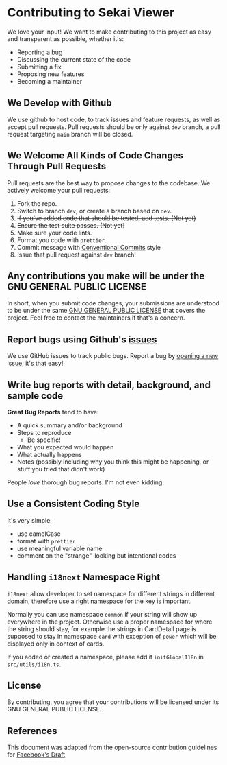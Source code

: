 # Contributing to Sekai Viewer
We love your input! We want to make contributing to this project as easy and transparent as possible, whether it's:

- Reporting a bug
- Discussing the current state of the code
- Submitting a fix
- Proposing new features
- Becoming a maintainer

## We Develop with Github
We use github to host code, to track issues and feature requests, as well as accept pull requests. Pull requests should be only against `dev` branch, a pull request targeting `main` branch will be closed.

## We Welcome All Kinds of Code Changes Through Pull Requests
Pull requests are the best way to propose changes to the codebase. We actively welcome your pull requests:

1. Fork the repo.
2. Switch to branch `dev`, or create a branch based on `dev`.
3. ~~If you've added code that should be tested, add tests. (Not yet)~~
4. ~~Ensure the test suite passes. (Not yet)~~
5. Make sure your code lints.
6. Format you code with `prettier`.
7. Commit message with [Conventional Commits](https://www.conventionalcommits.org/en/v1.0.0/) style
8. Issue that pull request against `dev` branch!

## Any contributions you make will be under the GNU GENERAL PUBLIC LICENSE
In short, when you submit code changes, your submissions are understood to be under the same [GNU GENERAL PUBLIC LICENSE](https://choosealicense.com/licenses/gpl-3.0/) that covers the project. Feel free to contact the maintainers if that's a concern.

## Report bugs using Github's [issues](https://github.com/Sekai-World/sekai-viewer/issues)
We use GitHub issues to track public bugs. Report a bug by [opening a new issue](https://github.com/Sekai-World/sekai-viewer/issues/new); it's that easy!

## Write bug reports with detail, background, and sample code
**Great Bug Reports** tend to have:

- A quick summary and/or background
- Steps to reproduce
  - Be specific!
- What you expected would happen
- What actually happens
- Notes (possibly including why you think this might be happening, or stuff you tried that didn't work)

People *love* thorough bug reports. I'm not even kidding.

## Use a Consistent Coding Style
It's very simple:

- use camelCase
- format with `prettier`
- use meaningful variable name
- comment on the "strange"-looking but intentional codes

## Handling `i18next` Namespace Right
`i18next` allow developer to set namespace for different strings in different domain, therefore use a right namespace for the key is important.

Normally you can use namespace `common` if your string will show up everywhere in the project. Otherwise use a proper namespace for where the string should stay, for example the strings in CardDetail page is supposed to stay in namespace `card` with exception of `power` which will be displayed only in context of cards.

If you added or created a namespace, please add it `initGlobalI18n` in `src/utils/i18n.ts`.

## License
By contributing, you agree that your contributions will be licensed under its GNU GENERAL PUBLIC LICENSE.

## References
This document was adapted from the open-source contribution guidelines for [Facebook's Draft](https://github.com/facebook/draft-js/blob/a9316a723f9e918afde44dea68b5f9f39b7d9b00/CONTRIBUTING.md)
